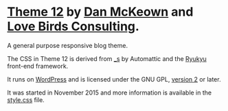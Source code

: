 [Theme 12](http://djmcloud.danieljmckeown.com/theme-12/) by [Dan McKeown](http://danmckeown.info) and [Love Birds Consulting](http://lovebirdsconsulting.com).
=======

A general purpose responsive blog theme.

The CSS in Theme 12 is derived from [_s](https://github.com/automattic/_s) by Automattic and the [Ryukyu](https://github.com/pacificpelican/ryukyu) front-end framework.

It runs on [WordPress](http://wordpress.org) and is licensed under the GNU GPL, [version 2](https://www.gnu.org/licenses/old-licenses/gpl-2.0.en.html) or later.

It was started in November 2015 and more information is available in the [style.css](style.css) file.
